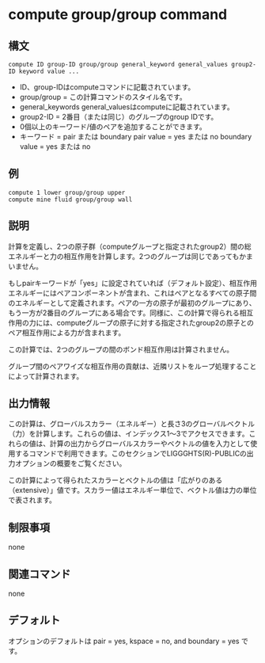 # compute group/group command

## 構文
```
compute ID group-ID group/group general_keyword general_values group2-ID keyword value ...
```
- ID、group-IDはcomputeコマンドに記載されています。
- group/group = この計算コマンドのスタイル名です。
- general_keywords general_valuesはcomputeに記載されています。
- group2-ID = 2番目（または同じ）のグループのgroup IDです。
- 0個以上のキーワード/値のペアを追加することができます。
- キーワード = pair または boundary
pair value = yes または no
boundary value = yes または no

## 例
```
compute 1 lower group/group upper
compute mine fluid group/group wall
```

## 説明
計算を定義し、2つの原子群（computeグループと指定されたgroup2）間の総エネルギーと力の相互作用を計算します。2つのグループは同じであってもかまいません。

もしpairキーワードが「yes」に設定されていれば（デフォルト設定）、相互作用エネルギーにはペアコンポーネントが含まれ、これはペアとなるすべての原子間のエネルギーとして定義されます。ペアの一方の原子が最初のグループにあり、もう一方が2番目のグループにある場合です。同様に、この計算で得られる相互作用の力には、computeグループの原子に対する指定されたgroup2の原子とのペア相互作用による力が含まれます。

この計算では、2つのグループの間のボンド相互作用は計算されません。

グループ間のペアワイズな相互作用の貢献は、近隣リストをループ処理することによって計算されます。

## 出力情報
この計算は、グローバルスカラー（エネルギー）と長さ3のグローバルベクトル（力）を計算します。これらの値は、インデックス1〜3でアクセスできます。これらの値は、計算の出力からグローバルスカラーやベクトルの値を入力として使用するコマンドで利用できます。このセクションでLIGGGHTS(R)-PUBLICの出力オプションの概要をご覧ください。

この計算によって得られたスカラーとベクトルの値は「広がりのある（extensive）」値です。スカラー値はエネルギー単位で、ベクトル値は力の単位で表されます。

## 制限事項
none

## 関連コマンド
none

## デフォルト
オプションのデフォルトは pair = yes, kspace = no, and boundary = yes です。